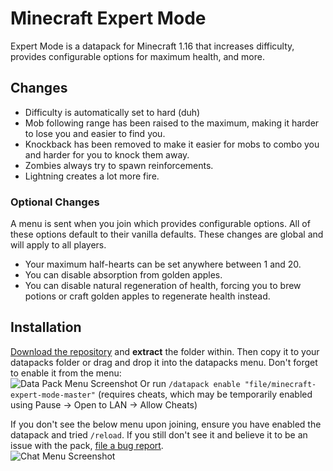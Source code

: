 # Minecraft Expert Mode
Expert Mode is a datapack for Minecraft 1.16 that increases difficulty, provides configurable options for maximum health, and more.

## Changes
- Difficulty is automatically set to hard (duh)
- Mob following range has been raised to the maximum, making it harder to lose you and easier to find you.
- Knockback has been removed to make it easier for mobs to combo you and harder for you to knock them away.
- Zombies always try to spawn reinforcements.
- Lightning creates a lot more fire.

### Optional Changes
A menu is sent when you join which provides configurable options. All of these options default to their vanilla defaults. These changes are global and will apply to all players.
- Your maximum half-hearts can be set anywhere between 1 and 20.
- You can disable absorption from golden apples.
- You can disable natural regeneration of health, forcing you to brew potions or craft golden apples to regenerate health instead.

## Installation
[Download the repository](https://github.com/lexikiq/minecraft-expert-mode/archive/master.zip) and **extract** the folder within.
Then copy it to your datapacks folder or drag and drop it into the datapacks menu. Don't forget to enable it from the menu:  
![Data Pack Menu Screenshot](https://cdn.discordapp.com/attachments/246729272549441536/724357183994855474/unknown.png)
Or run `/datapack enable "file/minecraft-expert-mode-master"` (requires cheats, which may be temporarily enabled using Pause -> Open to LAN -> Allow Cheats)

If you don't see the below menu upon joining, ensure you have enabled the datapack and tried `/reload`. If you still don't see it and believe it to be an issue with the pack, [file a bug report](https://github.com/lexikiq/minecraft-expert-mode/issues/new).  
![Chat Menu Screenshot](https://i.imgur.com/FS8eQ8a.png)
